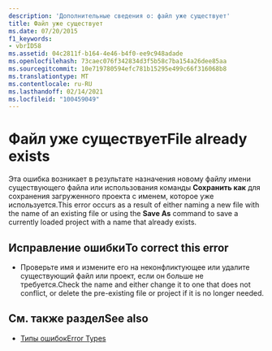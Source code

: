 ```yaml
---
description: 'Дополнительные сведения о: файл уже существует'
title: Файл уже существует
ms.date: 07/20/2015
f1_keywords:
- vbrID58
ms.assetid: 04c2811f-b164-4e46-b4f0-ee9c948adade
ms.openlocfilehash: 73caec076f342834d3f5b58c7ba154a26dee85aa
ms.sourcegitcommit: 10e719780594efc781b15295e499c66f316068b8
ms.translationtype: MT
ms.contentlocale: ru-RU
ms.lasthandoff: 02/14/2021
ms.locfileid: "100459049"
---
```

# <a name="file-already-exists"></a><span data-ttu-id="6a665-103">Файл уже существует</span><span class="sxs-lookup"><span data-stu-id="6a665-103">File already exists</span></span>

<span data-ttu-id="6a665-104">Эта ошибка возникает в результате назначения новому файлу имени существующего файла или использования команды **Сохранить как** для сохранения загруженного проекта с именем, которое уже используется.</span><span class="sxs-lookup"><span data-stu-id="6a665-104">This error occurs as a result of either naming a new file with the name of an existing file or using the **Save As** command to save a currently loaded project with a name that already exists.</span></span>  
  
## <a name="to-correct-this-error"></a><span data-ttu-id="6a665-105">Исправление ошибки</span><span class="sxs-lookup"><span data-stu-id="6a665-105">To correct this error</span></span>  
  
- <span data-ttu-id="6a665-106">Проверьте имя и измените его на неконфликтующее или удалите существующий файл или проект, если он больше не требуется.</span><span class="sxs-lookup"><span data-stu-id="6a665-106">Check the name and either change it to one that does not conflict, or delete the pre-existing file or project if it is no longer needed.</span></span>  
  
## <a name="see-also"></a><span data-ttu-id="6a665-107">См. также раздел</span><span class="sxs-lookup"><span data-stu-id="6a665-107">See also</span></span>

- [<span data-ttu-id="6a665-108">Типы ошибок</span><span class="sxs-lookup"><span data-stu-id="6a665-108">Error Types</span></span>](../programming-guide/language-features/error-types.md)

